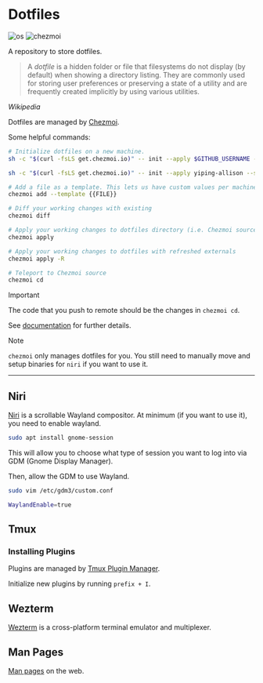 # Dotfiles

![os](https://img.shields.io/badge/os-Pop!__OS%2022.04-blue) ![chezmoi](https://img.shields.io/badge/chezmoi-%3E%3D%20v2.63.1-orange)

A repository to store dotfiles.

> A _dotfile_ is a hidden folder or file that filesystems do not display (by default) when showing a directory listing.
> They are commonly used for storing user preferences or preserving a state of a utility and are frequently created
> implicitly by using various utilities.

_Wikipedia_

Dotfiles are managed by [Chezmoi](https://www.chezmoi.io/).

Some helpful commands:

```sh
# Initialize dotfiles on a new machine.
sh -c "$(curl -fsLS get.chezmoi.io)" -- init --apply $GITHUB_USERNAME --ssh

sh -c "$(curl -fsLS get.chezmoi.io)" -- init --apply yiping-allison --ssh
```

```sh
# Add a file as a template. This lets us have custom values per machine.
chezmoi add --template {{FILE}}
```

```sh
# Diff your working changes with existing
chezmoi diff
```

```sh
# Apply your working changes to dotfiles directory (i.e. Chezmoi source to ~/.config)
chezmoi apply

# Apply your working changes to dotfiles with refreshed externals
chezmoi apply -R
```

```sh
# Teleport to Chezmoi source
chezmoi cd
```

> [!IMPORTANT]
> The code that you push to remote should be the changes in `chezmoi cd`.

See [documentation](https://www.chezmoi.io/user-guide/daily-operations/) for further details.

> [!NOTE]
> `chezmoi` only manages dotfiles for you. You still need to manually move and setup binaries for `niri` if you want to use it.

---

## Niri

[Niri](https://github.com/YaLTeR/niri) is a scrollable Wayland compositor. At minimum (if you want to use it), you need to enable wayland.

```sh
sudo apt install gnome-session
```

This will allow you to choose what type of session you want to log into via GDM (Gnome Display Manager).

Then, allow the GDM to use Wayland.

```sh
sudo vim /etc/gdm3/custom.conf
```

```sh
WaylandEnable=true
```

## Tmux

### Installing Plugins

Plugins are managed by [Tmux Plugin Manager](https://github.com/tmux-plugins/tpm).

Initialize new plugins by running `prefix + I`.

## Wezterm

[Wezterm](https://wezfurlong.org/wezterm/index.html) is a cross-platform terminal emulator and multiplexer.

## Man Pages

[Man pages](https://www.mankier.com/) on the web.
